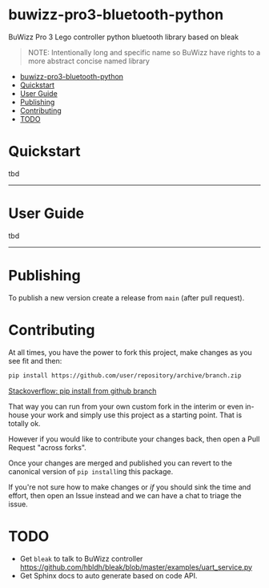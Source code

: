 # buwizz-pro3-bluetooth-python

BuWizz Pro 3 Lego controller python bluetooth library based on bleak

> NOTE: Intentionally long and specific name so BuWizz have rights to a more abstract concise named library


<!--TOC-->

- [buwizz-pro3-bluetooth-python](#buwizz-pro3-bluetooth-python)
- [Quickstart](#quickstart)
- [User Guide](#user-guide)
- [Publishing](#publishing)
- [Contributing](#contributing)
- [TODO](#todo)

<!--TOC-->

# Quickstart

tbd

----

# User Guide

tbd

----

# Publishing

To publish a new version create a release from `main` (after pull request).

# Contributing

At all times, you have the power to fork this project, make changes as you see fit and then:

```sh
pip install https://github.com/user/repository/archive/branch.zip
```
[Stackoverflow: pip install from github branch](https://stackoverflow.com/a/24811490/622276)

That way you can run from your own custom fork in the interim or even in-house your work and simply use this project as a starting point. That is totally ok.

However if you would like to contribute your changes back, then open a Pull Request "across forks".

Once your changes are merged and published you can revert to the canonical version of `pip install`ing this package.

If you're not sure how to make changes or _if_ you should sink the time and effort, then open an Issue instead and we can have a chat to triage the issue.


# TODO
 - Get `bleak` to talk to BuWizz controller https://github.com/hbldh/bleak/blob/master/examples/uart_service.py
 - Get Sphinx docs to auto generate based on code API.